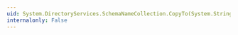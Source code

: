 ```yaml
---
uid: System.DirectoryServices.SchemaNameCollection.CopyTo(System.String[],System.Int32)
internalonly: False
---
```

